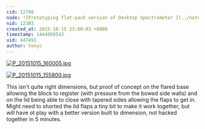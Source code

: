 ```yaml
---
cid: 12748
node: ![Prototyping flat-pack version of Desktop Spectrometer ](../notes/tonyc/10-14-2015/prototyping-flat-pack-version-of-desktop-spectrometer)
nid: 12303
created_at: 2015-10-15 23:09:03 +0000
timestamp: 1444950543
uid: 447491
author: tonyc
---
```


[![P_20151015_160005.jpg](https://i.publiclab.org/system/images/photos/000/011/970/medium/P_20151015_160005.jpg)](https://i.publiclab.org/system/images/photos/000/011/970/original/P_20151015_160005.jpg)


[![P_20151015_155800.jpg](https://i.publiclab.org/system/images/photos/000/011/971/medium/P_20151015_155800.jpg)](https://i.publiclab.org/system/images/photos/000/011/971/original/P_20151015_155800.jpg)

This isn't quite right dimensions, but proof of concept on the flared base allowing the block to register (with pressure from the bowed side walls) and on the lid being able to close with tapered sides allowing the flaps to get in. Might need to shorted the lid flaps a tiny bit to make it work together, but will have ot play with a better version built to dimension, not hacked together in 5 minutes.

